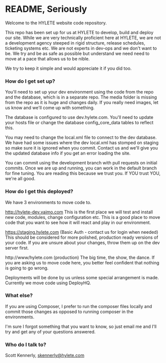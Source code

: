 # README, Seriously #

Welcome to the HYLETE website code repository.

This repo has been set up for us at HYLETE to develop, build and deploy our site. While we are very technically proficient here at HYLETE, we are not a development agency steeped in rigid structure, release schedules, ticketing systems etc. We are not experts in dev-ops and we don't want to be. We try and be as safe as possible but understand we need need to move at a pace that allows us to be nible.

We try to keep it simple and would appreciate it if you did too.

### How do I get set up? ###

You'll need to set up your dev environment using the code from the repo and the database, which is in a separate repo. The media folder is missing from the repo as it is huge and changes daily. If you really need images, let us know and we'll come up with something.

The database is configured to use dev.hylete.com. You'll need to update your hosts file or change the database config_core_data tables to reflect this.

You may need to change the local.xml file to connect to the dev database. We have had some issues where the dev local.xml has stomped on staging so make sure it is ignored when you commit. Contact us and we'll give you the updated database info if you get an error loading the site.

You can commit using the development branch with pull requests on initial commits. Once we are up and running, you can work in the default branch for fine tuning. You are reading this because we trust you. If YOU trust YOU, we're all good.

### How do I get this deployed? ###

We have 3 environments to move code to.

http://hylete-dev.vaimo.com
This is the first place we will test and install new code, modules, change configuration etc. This is a good place to move code that you want to see how it will react and play in our environment.


https://staging.hylete.com (Basic Auth - contact us for login when needed)
This should be considered for more polished, production ready versions of your code. If you are unsure about your changes, throw them up on the dev server first.


http://www/hylete.com (production)
The big time, the show, the dance. If you are asking us to move code here, you better feel confident that nothing is going to go wrong.

Deployments will be done by us unless some special arrangement is made. Currently we move code using DeployHQ.

### What else? ###

If you are using Composer, I prefer to run the composer files locally and commit those changes as opposed to running composer in the environments.

I'm sure I forgot something that you want to know, so just email me and I'll try and get any of your questions answered.

### Who do I talk to? ###

Scott Kennerly, skennerly@hylete.com

